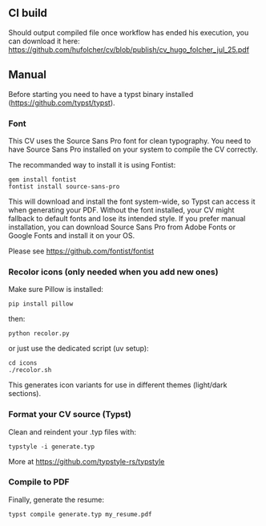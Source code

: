 ## CI build
Should output compiled file once workflow has ended his execution, you can download it here: https://github.com/hufolcher/cv/blob/publish/cv_hugo_folcher_jul_25.pdf

## Manual
Before starting you need to have a typst binary installed (https://github.com/typst/typst).
### Font
This CV uses the Source Sans Pro font for clean typography.
You need to have Source Sans Pro installed on your system to compile the CV correctly.

The recommanded way to install it is using Fontist:
```
gem install fontist
fontist install source-sans-pro
```
This will download and install the font system-wide, so Typst can access it when generating your PDF.
Without the font installed, your CV might fallback to default fonts and lose its intended style.
If you prefer manual installation, you can download Source Sans Pro from Adobe Fonts or Google Fonts and install it on your OS.

Please see https://github.com/fontist/fontist

###  Recolor icons (only needed when you add new ones)
Make sure Pillow is installed:
```
pip install pillow
```
then:
```
python recolor.py
```
or just use the dedicated script (uv setup):
```
cd icons
./recolor.sh
```
This generates icon variants for use in different themes (light/dark sections).

### Format your CV source (Typst)
Clean and reindent your .typ files with:

```
typstyle -i generate.typ
```
More at https://github.com/typstyle-rs/typstyle

### Compile to PDF
Finally, generate the resume:

```
typst compile generate.typ my_resume.pdf
```

